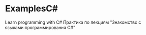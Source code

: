 # ExamplesC#
Learn programming with C#
Практика по лекциям "Знакомство с языками программирования С#"
